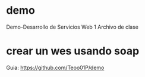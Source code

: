 # demo
Demo-Desarrollo de Servicios Web 1
Archivo de clase

# crear un wes usando soap
Guia: https://github.com/Teoo01P/demo
